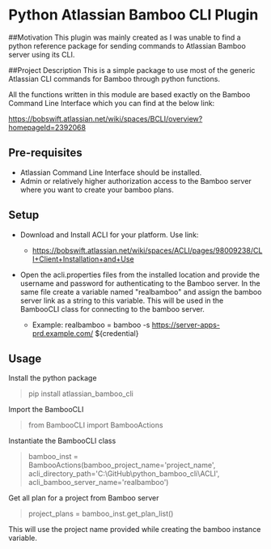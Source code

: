 # Python Atlassian Bamboo CLI Plugin

##Motivation
This plugin was mainly created as I was unable to find a python reference package for sending commands to Atlassian Bamboo server using its CLI.

##Project Description
This is a simple package to use most of the generic Atlassian CLI commands for Bamboo through python functions.

All the functions written in this module are based exactly on the Bamboo Command Line Interface which you can find at the below link:

https://bobswift.atlassian.net/wiki/spaces/BCLI/overview?homepageId=2392068

## Pre-requisites
- Atlassian Command Line Interface should be installed.
- Admin or relatively higher authorization access to the Bamboo server where you want to create your bamboo plans.

## Setup
- Download and Install ACLI for your platform. Use link: 
    - https://bobswift.atlassian.net/wiki/spaces/ACLI/pages/98009238/CLI+Client+Installation+and+Use
- Open the acli.properties files from the installed location and provide the username and password for authenticating to the Bamboo server. 
  In the same file create a variable named "realbamboo" and assign the bamboo server link as a string to this variable. 
  This will be used in the BambooCLI class for connecting to the bamboo server.
  
     - Example:
            realbamboo       = bamboo -s https://server-apps-prd.example.com/ ${credential}

## Usage
Install the python package
> pip install atlassian_bamboo_cli

Import the BambooCLI
> from BambooCLI import BambooActions

Instantiate the BambooCLI class
> bamboo_inst = BambooActions(bamboo_project_name='project_name', 
>                             acli_directory_path='C:\GitHub\python_bamboo_cli\ACLI', 
>                             acli_bamboo_server_name='realbamboo')

Get all plan for a project from Bamboo server
> project_plans = bamboo_inst.get_plan_list()

This will use the project name provided while creating the bamboo instance variable.

